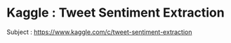 # Kaggle : Tweet Sentiment Extraction
Subject : https://www.kaggle.com/c/tweet-sentiment-extraction

